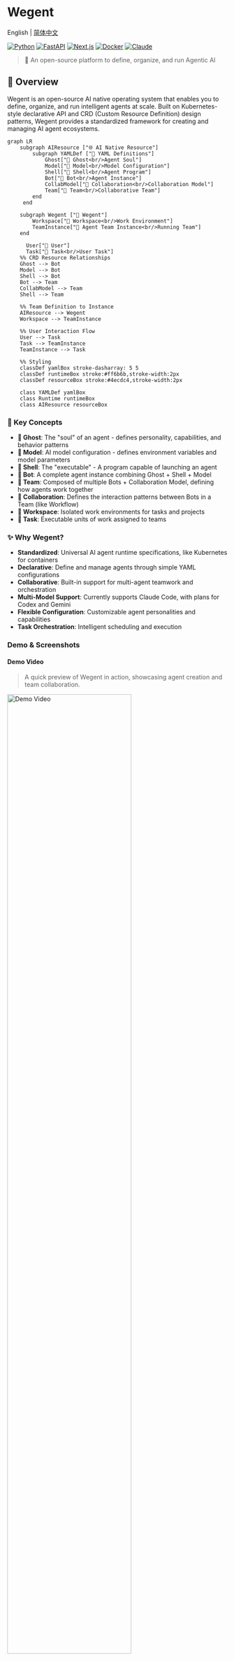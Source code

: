 # Wegent

English | [简体中文](README_zh.md)

[![Python](https://img.shields.io/badge/python-3.9+-blue.svg)](https://python.org)
[![FastAPI](https://img.shields.io/badge/FastAPI-0.68+-green.svg)](https://fastapi.tiangolo.com)
[![Next.js](https://img.shields.io/badge/Next.js-15+-black.svg)](https://nextjs.org)
[![Docker](https://img.shields.io/badge/docker-ready-blue.svg)](https://docker.com)
[![Claude](https://img.shields.io/badge/Claude-Code-orange.svg)](https://claude.ai)

> 🚀 An open-source platform to define, organize, and run Agentic AI

## 📖 Overview

Wegent is an open-source AI native operating system that enables you to define, organize, and run intelligent agents at scale. Built on Kubernetes-style declarative API and CRD (Custom Resource Definition) design patterns, Wegent provides a standardized framework for creating and managing AI agent ecosystems.

```mermaid
graph LR
    subgraph AIResource ["🌐 AI Native Resource"]
        subgraph YAMLDef ["📄 YAML Definitions"]
            Ghost["👻 Ghost<br/>Agent Soul"]
            Model["🧠 Model<br/>Model Configuration"]
            Shell["🐚 Shell<br/>Agent Program"]
            Bot["🤖 Bot<br/>Agent Instance"]
            CollabModel["🤝 Collaboration<br/>Collaboration Model"]
            Team["👥 Team<br/>Collaborative Team"]
        end
     end
    
    subgraph Wegent ["🚀 Wegent"]
        Workspace["💼 Workspace<br/>Work Environment"]
        TeamInstance["👥 Agent Team Instance<br/>Running Team"]
    end
   
      User["👤 User"]
      Task["🎯 Task<br/>User Task"]
    %% CRD Resource Relationships
    Ghost --> Bot
    Model --> Bot
    Shell --> Bot
    Bot --> Team
    CollabModel --> Team
    Shell --> Team
    
    %% Team Definition to Instance
    AIResource --> Wegent
    Workspace --> TeamInstance
    
    %% User Interaction Flow
    User --> Task
    Task --> TeamInstance
    TeamInstance --> Task
    
    %% Styling
    classDef yamlBox stroke-dasharray: 5 5
    classDef runtimeBox stroke:#ff6b6b,stroke-width:2px
    classDef resourceBox stroke:#4ecdc4,stroke-width:2px
    
    class YAMLDef yamlBox
    class Runtime runtimeBox
    class AIResource resourceBox

```

### 🎯 Key Concepts

- **👻 Ghost**: The "soul" of an agent - defines personality, capabilities, and behavior patterns
- **🧠 Model**: AI model configuration - defines environment variables and model parameters
- **🐚 Shell**: The "executable" - A program capable of launching an agent
- **🤖 Bot**: A complete agent instance combining Ghost + Shell + Model
- **👥 Team**: Composed of multiple Bots + Collaboration Model, defining how agents work together
- **🤝 Collaboration**: Defines the interaction patterns between Bots in a Team (like Workflow)
- **💼 Workspace**: Isolated work environments for tasks and projects
- **🎯 Task**: Executable units of work assigned to teams

### ✨ Why Wegent?

- **Standardized**: Universal AI agent runtime specifications, like Kubernetes for containers
- **Declarative**: Define and manage agents through simple YAML configurations
- **Collaborative**: Built-in support for multi-agent teamwork and orchestration
- **Multi-Model Support**: Currently supports Claude Code, with plans for Codex and Gemini
- **Flexible Configuration**: Customizable agent personalities and capabilities
- **Task Orchestration**: Intelligent scheduling and execution

### Demo & Screenshots

#### Demo Video

> A quick preview of Wegent in action, showcasing agent creation and team collaboration.

<img src="./docs/assets/example.gif" width="75%" alt="Demo Video"/>

### Screenshots

#### 🤖 New Bot
<img src="./docs/assets/cc-glm4.6.png" width="75%" alt="ClaudeCode-GLM4.6"/>

#### 👥 New Team
<img src="./docs/assets/cc-team.png" width="75%" alt="ClaudeCode-Team"/>

## 🚀 Quick Start

### Prerequisites

- Docker and Docker Compose
- Git

1. **Clone the repository**
   ```bash
   git clone https://github.com/wecode-ai/wegent.git
   cd wegent
   ```

2. **Start the platform**
   ```bash
   docker-compose up -d
   ```

3. **Access the web interface**
   - Open http://localhost:3000 in your browser

4. **Configure GitHub Access Tokens**
   - Follow the page instructions to configure your GitHub access token
5. **Configure Bot**
   
   Wegent comes with a built-in development bot. Simply configure your Claude API key to start using it:
   
   ```bash
    {
        "env": {
            "ANTHROPIC_MODEL": "claude-4.1-opus",
            "ANTHROPIC_API_KEY": "xxxxxx",
            "ANTHROPIC_BASE_URL": "sk-xxxxxx",
            "ANTHROPIC_SMALL_FAST_MODEL": "claude-3.5-haiku"
        }
    }
   ```bash

5. **Run task**

   On the task page, select your project and branch, describe your development requirements, such as implementing a bubble sort algorithm using Python

## 🏗️ Architecture

```mermaid
graph TB
    subgraph "🖥️ Management Platform Layer"
        Frontend["🌐 Next.js Frontend"]
        Backend["⚙️ FastAPI Backend"]
        API["🚀 Declarative API"]
    end
    
    subgraph "📊 Data Layer"
        MySQL[("💾 MySQL Database")]
    end
    
    subgraph "🔍 Execution Layer"
        ExecutorManager["💯 Executor Manager"]
        Executor1["🚀 Executor 1"]
        Executor2["🚀 Executor 2"]
        ExecutorN["🚀 Executor N"]
    end
    
    subgraph "🤖 Agent Layer"
        Claude["🧠 Claude Code"]
        AngoPlanned["💻 Agno (Planned)"]
        DifyPlanned["✨ Dify (Planned)"]
    end
  
    
    %% System Interactions
    Frontend --> API
    API --> Backend
    Backend --> MySQL
    Backend --> ExecutorManager
    ExecutorManager --> Executor1
    ExecutorManager --> Executor2
    ExecutorManager --> ExecutorN
    
    %% AI Program Integration (Currently only supports Claude Code)
    Executor1 --> Claude
    Executor2 --> Claude
    ExecutorN --> Claude
```

## 🛠️ Development

### Project Structure

```
wegent/
├── backend/          # FastAPI backend service
├── frontend/         # Next.js web interface
├── executor/         # Task execution engine
├── executor_manager/ # Execution orchestration
├── shared/           # Common utilities and models
└── docker/           # Container configurations
```

### Development Setup

1. **Backend Development**
   ```bash
   cd backend
   pip install -r requirements.txt
   uvicorn app.main:app --host 0.0.0.0 --port 8000 --reload
   ```

2. **Frontend Development**
   ```bash
   cd frontend
   npm install
   npm run dev
   ```

3. **Run Tests**
   ```bash
   # Backend tests
   cd backend && python -m pytest
   
   # Frontend tests
   cd frontend && npm test
   ```


## 🤝 Contributing

We welcome contributions! Please see our [Contributing Guide](CONTRIBUTING.md) for details.

### Development Workflow

1. Fork the repository
2. Create a feature branch
3. Make your changes
4. Add tests
5. Submit a pull request

## 📞 Support

- 🐛 Issues: [GitHub Issues](https://github.com/wecode-ai/wegent/issues)

---

<p align="center">Made with ❤️ by WeCode-AI Team</p>
